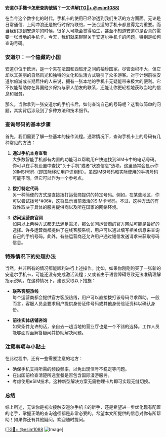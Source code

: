 **安道尔手機卡怎麽查詢號碼？一文详解[[TG💪+ @esim1088](https://t.me/s/esim1088)]**

在当今这个数字化的时代，手机卡的使用已经渗透到我们生活的方方面面。无论是日常通信、上网冲浪还是旅行时保持联络，一张合适的手机卡都显得尤为重要。而当我们提到安道尔的时候，很多人可能会觉得陌生，甚至不知道安道尔是否真的需要一张当地的手机卡。今天，我们就来聊聊关于安道尔手机卡的问题，特别是如何查询号码。

### 安道尔：一个隐藏的小国

安道尔位于欧洲，是一个夹在法国和西班牙之间的袖珍国家。尽管面积不大，但它却以其美丽的自然风光和独特的文化和生活方式吸引了众多游客。对于计划前往安道尔旅游或长期居住的人来说，拥有一张本地的手机卡无疑能带来极大的便利。它不仅能帮助你在异国他乡保持与家人朋友的联系，还能让你更轻松地获取当地的信息和服务。

那么，当你拿到一张安道尔的手机卡后，如何查询自己的号码呢？这看似简单的问题，其实背后涉及到了多种方法和技术细节。

### 查询号码的基本步骤

首先，我们需要了解一些基本的操作流程。通常情况下，查询手机卡上的号码有几种常见的方法：

1. **通过手机本身查看**  
   大多数智能手机都有内置的功能可以帮助用户快速找到SIM卡中的电话号码。你可以在手机设置中查找“关于手机”或者“状态信息”选项，这里通常会显示你的IMSI号码（即国际移动用户识别码）。虽然IMSI号码和实际使用的手机号码可能不同，但它可以作为一个参考点。

2. **拨打特定代码**  
   另一种简便的方式是直接拨打运营商提供的特定号码。例如，在某些地区，你可以尝试拨号*#06#，这将显示当前激活的SIM卡号码。不过，这种方法的有效性取决于具体的服务提供商以及所在国家的网络环境。

3. **访问运营商官网**  
   如果以上两种方式都无法满足需求，那么访问运营商的官方网站可能是最好的选择。许多运营商都提供了在线客服系统，用户可以通过填写相关信息来查询自己的手机号码。此外，有些运营商还允许用户通过短信发送请求来获取号码信息。

### 特殊情况下的处理办法

当然，并非所有的情况都能顺利进行上述操作。比如，如果你刚刚购买了一张新的安道尔手机卡，可能还没有完成激活流程；又或者由于语言障碍导致无法准确理解指示说明。在这种情况下，建议采取以下措施：

- **联系客服热线**  
  每个运营商都会提供官方客服热线，用户可以直接拨打该号码寻求帮助。一般而言，客服人员会要求用户提供身份证件号码或其他身份验证资料以确认身份。

- **前往实体店铺咨询**  
  如果条件允许的话，亲自去一趟当地的营业厅也是一个不错的选择。工作人员能够面对面解答疑问并协助解决问题。

### 注意事项与小贴士

在此过程中，还有一些需要注意的地方：

- 确保手机支持所需的频段频率，以免出现信号不稳定等问题。
- 在出国前检查清楚所选套餐是否包含国际漫游服务。
- 考虑使用eSIM技术，这种新型解决方案无需物理卡片即可实现无缝切换。

### 总结

综上所述，无论你是初次接触安道尔手机卡的新手，还是希望进一步优化现有配置的老手，掌握正确的查询途径都是非常必要的。希望本文所提供的信息对你有所帮助！如果你还有其他疑问，欢迎随时提问。

[[TG💪+ @esim1088](https://t.me/s/esim1088) ![Image](https://i.postimg.cc/4NQfJmqS/Snipaste-2025-05-13-00-14-12.png)]